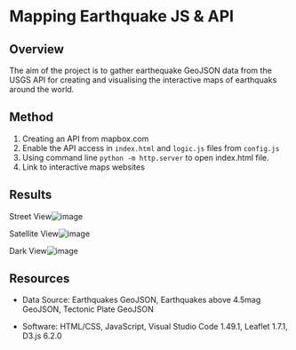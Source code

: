 # Mapping Earthquake JS & API

## Overview

The aim of the project is to gather earthequake GeoJSON data from the USGS API for creating and visualising the interactive maps of earthquaks around the world. 


## Method

1. Creating an API from mapbox.com 
2. Enable the API access in ```index.html``` and ```logic.js``` files from ```config.js```
3. Using command line ```python -m http.server``` to open index.html file.
4. Link to interactive maps websites 


## Results 

Street View![image](https://user-images.githubusercontent.com/70616488/124058127-9e31dd80-d9dd-11eb-8ce9-42ec86143cdb.png)

Satellite View![image](https://user-images.githubusercontent.com/70616488/124058171-b4d83480-d9dd-11eb-85a7-2554dc37c94d.png)

Dark View![image](https://user-images.githubusercontent.com/70616488/124058197-c15c8d00-d9dd-11eb-9b72-70be8d5183b7.png)

## Resources

- Data Source: Earthquakes GeoJSON, Earthquakes above 4.5mag GeoJSON, Tectonic Plate GeoJSON

- Software: HTML/CSS, JavaScript, Visual Studio Code 1.49.1, Leaflet 1.7.1, D3.js 6.2.0


